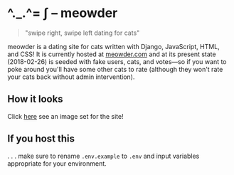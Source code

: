 # ^._.^= ∫ – meowder

> "swipe right, swipe left dating for cats"

meowder is a dating site for cats written with Django, JavaScript, HTML,
and CSS! It is currently hosted at [meowder.com](https://meowder.com)
and at its present state (2018-02-26) is seeded with fake users, cats,
and votes—so if you want to poke around you'll have some other cats to
rate (although they won't rate your cats back without admin
intervention).

## How it looks

Click [here](https://photos.app.goo.gl/blGCEvfVaTv7Nb202) see an image
set for the site!

## If you host this

. . . make sure to rename `.env.example` to `.env` and input variables
appropriate for your environment.
